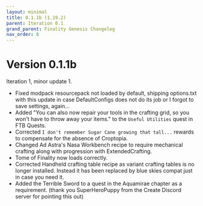 ```yaml
---
layout: minimal
title: 0.1.1b (1.19.2)
parent: Iteration 0.1
grand_parent: Finality Genesis Changelog
nav_order: 8
---
```


# Version 0.1.1b

Iteration 1, minor update 1.

- Fixed modpack resourcepack not loaded by default, shipping options.txt with this update in case DefaultConfigs does not do its job or I forgot to save settings, again...
- Added "You can also now repair your tools in the crafting grid, so you won't have to throw away your items." to the `Useful Utilities` quest in FTB Quests.
- Corrected `I don't remember Sugar Cane growing that tall...` rewards to compensate for the absence of Croptopia.
- Changed Ad Astra's Nasa Workbench recipe to require mechanical crafting along with progression with ExtendedCrafting.
- Tome of Finality now loads correctly.
- Corrected Handheld crafting table recipe as variant crafting tables is no longer installed. Instead it has been replaced by blue skies compat just in case you need it.
- Added the Terrible Sword to a quest in the Aquamirae chapter as a requirement. (thank you SuperHeroPuppy from the Create Discord server for pointing this out)
